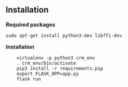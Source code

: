 ## Installation

**Required packages**
```
sudo apt-get install python3-dev libffi-dev

```

**Installation**
```
    virtualenv -p python3 crm_env
    . crm_env/bin/activate
    pip3 install -r requirements.pip
    export FLASK_APP=app.py
    flask run

```